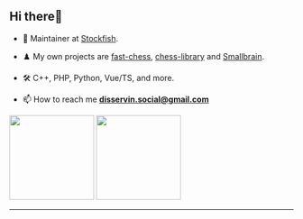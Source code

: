 <h2>Hi there👋</h2>

- 🔭 Maintainer at [Stockfish](https://github.com/official-stockfish/Stockfish).
- ♟️ My own projects are [fast-chess](https://github.com/Disservin/fast-chess), [chess-library](https://github.com/Disservin/chess-library) and [Smallbrain](https://github.com/Disservin/Smallbrain).

- 🛠️ C++, PHP, Python, Vue/TS, and more.

- 📫 How to reach me **disservin.social@gmail.com**

<p float="left">
  <img style="height: 150px" src="https://github-readme-stats.vercel.app/api?username=Disservin&theme=bear&hide_border=true&include_all_commits=false&count_private=false" />
  <img style="height: 150px" src="https://github-readme-streak-stats.herokuapp.com/?user=Disservin&theme=bear&hide_border=true" />
</p>

---

<!-- Created with the help of GPRM https://gprm.itsvg.in ) -->

